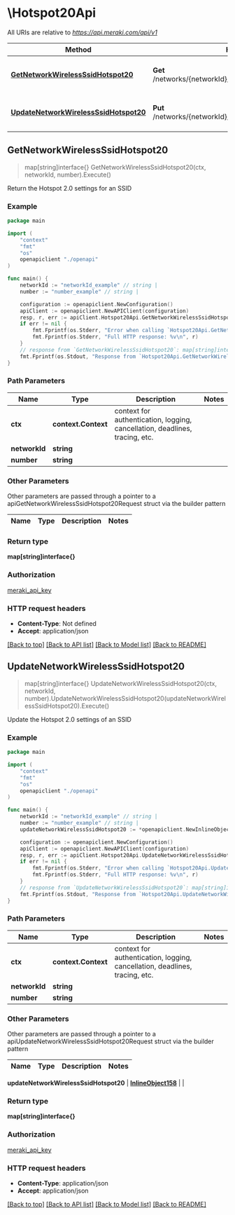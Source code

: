 # \Hotspot20Api

All URIs are relative to *https://api.meraki.com/api/v1*

Method | HTTP request | Description
------------- | ------------- | -------------
[**GetNetworkWirelessSsidHotspot20**](Hotspot20Api.md#GetNetworkWirelessSsidHotspot20) | **Get** /networks/{networkId}/wireless/ssids/{number}/hotspot20 | Return the Hotspot 2.0 settings for an SSID
[**UpdateNetworkWirelessSsidHotspot20**](Hotspot20Api.md#UpdateNetworkWirelessSsidHotspot20) | **Put** /networks/{networkId}/wireless/ssids/{number}/hotspot20 | Update the Hotspot 2.0 settings of an SSID



## GetNetworkWirelessSsidHotspot20

> map[string]interface{} GetNetworkWirelessSsidHotspot20(ctx, networkId, number).Execute()

Return the Hotspot 2.0 settings for an SSID



### Example

```go
package main

import (
    "context"
    "fmt"
    "os"
    openapiclient "./openapi"
)

func main() {
    networkId := "networkId_example" // string | 
    number := "number_example" // string | 

    configuration := openapiclient.NewConfiguration()
    apiClient := openapiclient.NewAPIClient(configuration)
    resp, r, err := apiClient.Hotspot20Api.GetNetworkWirelessSsidHotspot20(context.Background(), networkId, number).Execute()
    if err != nil {
        fmt.Fprintf(os.Stderr, "Error when calling `Hotspot20Api.GetNetworkWirelessSsidHotspot20``: %v\n", err)
        fmt.Fprintf(os.Stderr, "Full HTTP response: %v\n", r)
    }
    // response from `GetNetworkWirelessSsidHotspot20`: map[string]interface{}
    fmt.Fprintf(os.Stdout, "Response from `Hotspot20Api.GetNetworkWirelessSsidHotspot20`: %v\n", resp)
}
```

### Path Parameters


Name | Type | Description  | Notes
------------- | ------------- | ------------- | -------------
**ctx** | **context.Context** | context for authentication, logging, cancellation, deadlines, tracing, etc.
**networkId** | **string** |  | 
**number** | **string** |  | 

### Other Parameters

Other parameters are passed through a pointer to a apiGetNetworkWirelessSsidHotspot20Request struct via the builder pattern


Name | Type | Description  | Notes
------------- | ------------- | ------------- | -------------



### Return type

**map[string]interface{}**

### Authorization

[meraki_api_key](../README.md#meraki_api_key)

### HTTP request headers

- **Content-Type**: Not defined
- **Accept**: application/json

[[Back to top]](#) [[Back to API list]](../README.md#documentation-for-api-endpoints)
[[Back to Model list]](../README.md#documentation-for-models)
[[Back to README]](../README.md)


## UpdateNetworkWirelessSsidHotspot20

> map[string]interface{} UpdateNetworkWirelessSsidHotspot20(ctx, networkId, number).UpdateNetworkWirelessSsidHotspot20(updateNetworkWirelessSsidHotspot20).Execute()

Update the Hotspot 2.0 settings of an SSID



### Example

```go
package main

import (
    "context"
    "fmt"
    "os"
    openapiclient "./openapi"
)

func main() {
    networkId := "networkId_example" // string | 
    number := "number_example" // string | 
    updateNetworkWirelessSsidHotspot20 := *openapiclient.NewInlineObject158() // InlineObject158 |  (optional)

    configuration := openapiclient.NewConfiguration()
    apiClient := openapiclient.NewAPIClient(configuration)
    resp, r, err := apiClient.Hotspot20Api.UpdateNetworkWirelessSsidHotspot20(context.Background(), networkId, number).UpdateNetworkWirelessSsidHotspot20(updateNetworkWirelessSsidHotspot20).Execute()
    if err != nil {
        fmt.Fprintf(os.Stderr, "Error when calling `Hotspot20Api.UpdateNetworkWirelessSsidHotspot20``: %v\n", err)
        fmt.Fprintf(os.Stderr, "Full HTTP response: %v\n", r)
    }
    // response from `UpdateNetworkWirelessSsidHotspot20`: map[string]interface{}
    fmt.Fprintf(os.Stdout, "Response from `Hotspot20Api.UpdateNetworkWirelessSsidHotspot20`: %v\n", resp)
}
```

### Path Parameters


Name | Type | Description  | Notes
------------- | ------------- | ------------- | -------------
**ctx** | **context.Context** | context for authentication, logging, cancellation, deadlines, tracing, etc.
**networkId** | **string** |  | 
**number** | **string** |  | 

### Other Parameters

Other parameters are passed through a pointer to a apiUpdateNetworkWirelessSsidHotspot20Request struct via the builder pattern


Name | Type | Description  | Notes
------------- | ------------- | ------------- | -------------


 **updateNetworkWirelessSsidHotspot20** | [**InlineObject158**](InlineObject158.md) |  | 

### Return type

**map[string]interface{}**

### Authorization

[meraki_api_key](../README.md#meraki_api_key)

### HTTP request headers

- **Content-Type**: application/json
- **Accept**: application/json

[[Back to top]](#) [[Back to API list]](../README.md#documentation-for-api-endpoints)
[[Back to Model list]](../README.md#documentation-for-models)
[[Back to README]](../README.md)


